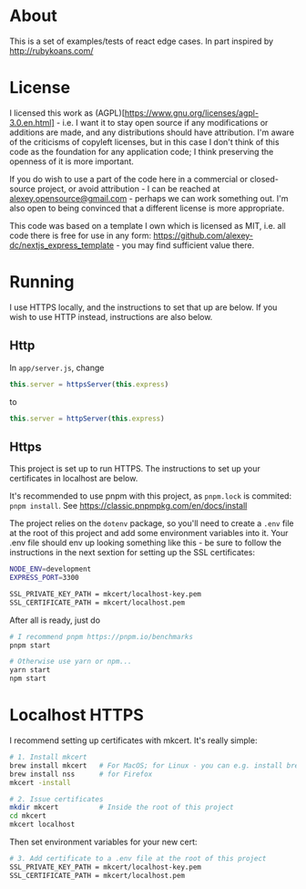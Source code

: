 # About
This is a set of examples/tests of react edge cases. In part inspired by http://rubykoans.com/

# License
I licensed this work as (AGPL)[https://www.gnu.org/licenses/agpl-3.0.en.html] - i.e. I want it to stay open source if any modifications or additions are made, and any distributions should have attribution. I'm aware of the criticisms of copyleft licenses, but in this case I don't think of this code as the foundation for any application code; I think preserving the openness of it is more important.

If you do wish to use a part of the code here in a commercial or closed-source project, or avoid attribution - I can be reached at alexey.opensource@gmail.com - perhaps we can work something out. I'm also open to being convinced that a different license is more appropriate.

This code was based on a template I own which is licensed as MIT, i.e. all code there is free for use in any form: https://github.com/alexey-dc/nextjs_express_template - you may find sufficient value there.


# Running
I use HTTPS locally, and the instructions to set that up are below. If you wish to use HTTP instead, instructions are also below.

## Http
In `app/server.js`, change
```javascript
this.server = httpsServer(this.express)
```

to
```javascript
this.server = httpServer(this.express)
```

## Https
This project is set up to run HTTPS. The instructions to set up your certificates in localhost are below.

It's recommended to use pnpm with this project, as `pnpm.lock` is commited: `pnpm install`. See https://classic.pnpmpkg.com/en/docs/install

The project relies on the `dotenv` package, so you'll need to create a `.env` file at the root of this project and add some environment variables into it. Your .env file should env up looking something like this - be sure to follow the instructions in the next sextion for setting up the SSL certificates:

```bash
NODE_ENV=development
EXPRESS_PORT=3300

SSL_PRIVATE_KEY_PATH = mkcert/localhost-key.pem
SSL_CERTIFICATE_PATH = mkcert/localhost.pem
```

After all is ready, just do
```bash
# I recommend pnpm https://pnpm.io/benchmarks
pnpm start

# Otherwise use yarn or npm...
yarn start
npm start
```

# Localhost HTTPS
I recommend setting up certificates with mkcert. It's really simple:

```bash
# 1. Install mkcert
brew install mkcert   # For MacOS; for Linux - you can e.g. install brew https://docs.brew.sh/Homebrew-on-Linux
brew install nss      # for Firefox
mkcert -install

# 2. Issue certificates
mkdir mkcert          # Inside the root of this project
cd mkcert
mkcert localhost
```

Then set environment variables for your new cert:
```bash
# 3. Add certificate to a .env file at the root of this project
SSL_PRIVATE_KEY_PATH = mkcert/localhost-key.pem
SSL_CERTIFICATE_PATH = mkcert/localhost.pem
```

